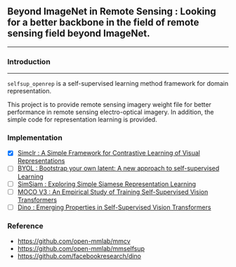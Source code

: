 ## Beyond ImageNet in Remote Sensing : Looking for a better backbone in the field of remote sensing field beyond ImageNet.
---

### Introduction
---
`selfsup_openrep` is a self-supervised learning method framework for domain representation.

This project is to provide remote sensing imagery weight file for better performance in remote sensing electro-optical imagery. In addition, the simple code for representation learning is provided.

### Implementation
- [x] [Simclr : A Simple Framework for Contrastive Learning of Visual Representations](https://arxiv.org/abs/2002.05709)
- [ ] [BYOL : Bootstrap your own latent: A new approach to self-supervised Learning](https://arxiv.org/abs/2006.07733)
- [ ] [SimSiam : Exploring Simple Siamese Representation Learning](https://arxiv.org/abs/2011.10566)
- [ ] [MOCO V3 : An Empirical Study of Training Self-Supervised Vision Transformers](https://arxiv.org/abs/2104.02057)
- [ ] [Dino : Emerging Properties in Self-Supervised Vision Transformers](https://arxiv.org/abs/2104.14294)

### Reference
* https://github.com/open-mmlab/mmcv
* https://github.com/open-mmlab/mmselfsup
* https://github.com/facebookresearch/dino
